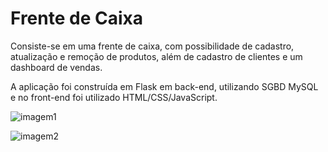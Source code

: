 # Frente de Caixa
Consiste-se em uma frente de caixa, com possibilidade de cadastro, atualização e remoção de produtos, além de cadastro de clientes e um dashboard de vendas.
<p>A aplicação foi construída em Flask em back-end, utilizando SGBD MySQL e no front-end foi utilizado HTML/CSS/JavaScript.</p>


![imagem1](https://user-images.githubusercontent.com/44949683/201724444-5bb9e1fc-2ddd-4ef7-b288-4dfbbe4ae9a4.png)


![imagem2](https://user-images.githubusercontent.com/44949683/201724673-7d629afe-b25e-4372-bdbf-76931affd239.png)
